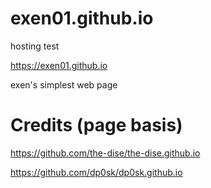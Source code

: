 # exen01.github.io
hosting test

https://exen01.github.io

exen's simplest web page

# Credits (page basis)

https://github.com/the-dise/the-dise.github.io

https://github.com/dp0sk/dp0sk.github.io
